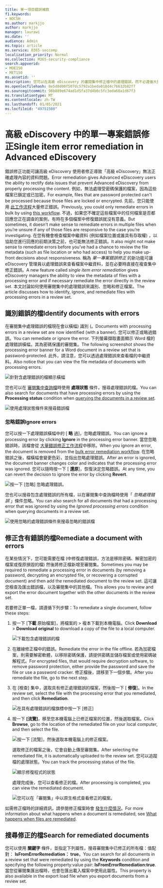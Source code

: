 ```yaml
---
title: 單一項目錯誤補救
f1.keywords:
- NOCSH
ms.author: markjjo
author: markjjo
manager: laurawi
ms.date: ''
audience: Admin
ms.topic: article
ms.service: O365-seccomp
localization_priority: Normal
ms.collection: M365-security-compliance
search.appverid:
- MOE150
- MET150
ms.assetid: ''
description: 您可以在高級 eDiscovery 的審閱集中修正檔中的處理錯誤，而不必遵循大量的錯誤修正程式。
ms.openlocfilehash: 8e5d8d00f507dc5792a1beda018d4c76632b82f7
ms.sourcegitcommit: 98b889e674ad1d5fa37d4b6c5fc3eda60a1d67f3
ms.translationtype: MT
ms.contentlocale: zh-TW
ms.lasthandoff: 01/05/2021
ms.locfileid: "49751580"
---
```

# <a name="single-item-error-remediation-in-advanced-ediscovery"></a><span data-ttu-id="c13ce-103">高級 eDiscovery 中的單一專案錯誤修正</span><span class="sxs-lookup"><span data-stu-id="c13ce-103">Single item error remediation in Advanced eDiscovery</span></span>

<span data-ttu-id="c13ce-104">錯誤修正功能可讓高級 eDiscovery 使用者修正導致「高級 eDiscovery」無法正確處理內容的資料問題。</span><span class="sxs-lookup"><span data-stu-id="c13ce-104">Error remediation gives Advanced eDiscovery users the ability to rectify data issues that prevent Advanced eDiscovery from properly processing the content.</span></span> <span data-ttu-id="c13ce-105">例如，無法處理受密碼保護的檔案，因為這些檔案已鎖定或已加密。</span><span class="sxs-lookup"><span data-stu-id="c13ce-105">For example, files that are password protected can't be processed because those files are locked or encrypted.</span></span> <span data-ttu-id="c13ce-106">先前，您只能使用 [此工作流程](error-remediation-when-processing-data-in-advanced-ediscovery.md)大量修正錯誤。</span><span class="sxs-lookup"><span data-stu-id="c13ce-106">Previously, you could only remediate errors in bulk by using [this workflow](error-remediation-when-processing-data-in-advanced-ediscovery.md).</span></span> <span data-ttu-id="c13ce-107">不過，如果您不確定這些檔案中的任何檔案是否都回應您正在調查的案例，有時在多個檔案中修復錯誤就沒有意義。</span><span class="sxs-lookup"><span data-stu-id="c13ce-107">But sometimes, it doesn't make sense to remediate errors in multiple files when you’re unsure if any of those files are responsive to the case you’re investigating.</span></span> <span data-ttu-id="c13ce-108">在您有機會檢查檔案中繼資料 (例如檔案位置或誰具有存取權) ，以協助您進行回應的前期決策之前，也可能無法修正錯誤。</span><span class="sxs-lookup"><span data-stu-id="c13ce-108">It also might not make sense to remediate errors before you’ve had a chance to review the file metadata (such as file location or who had access) to help you make up-front decisions about responsiveness.</span></span> <span data-ttu-id="c13ce-109">稱為 *單一專案錯誤修正* 的新功能可讓 eDiscovery 管理員以處理錯誤來查看檔案中繼資料，並在必要時直接在複查集中修正錯誤。</span><span class="sxs-lookup"><span data-stu-id="c13ce-109">A new feature called *single item error remediation* gives eDiscovery managers the ability to view the metadata of files with a processing error and if necessary remediate the error directly in the review set.</span></span> <span data-ttu-id="c13ce-110">本文討論如何使用審閱集中的處理錯誤來識別、忽略和修正檔案。</span><span class="sxs-lookup"><span data-stu-id="c13ce-110">The article discusses how to identify, ignore, and remediate files with processing errors in a review set.</span></span>

## <a name="identify-documents-with-errors"></a><span data-ttu-id="c13ce-111">識別錯誤的檔</span><span class="sxs-lookup"><span data-stu-id="c13ce-111">Identify documents with errors</span></span>

<span data-ttu-id="c13ce-112">在審閱集中處理錯誤的檔現在會以橫幅) 識別 (。</span><span class="sxs-lookup"><span data-stu-id="c13ce-112">Documents with processing errors in a review set are now identified (with a banner).</span></span> <span data-ttu-id="c13ce-113">您可以修正或略過錯誤。</span><span class="sxs-lookup"><span data-stu-id="c13ce-113">You can remediate or ignore the error.</span></span> <span data-ttu-id="c13ce-114">下列螢幕擷取畫面顯示 Word 檔的處理錯誤橫幅，其為密碼保護的審閱集。</span><span class="sxs-lookup"><span data-stu-id="c13ce-114">The following screenshot shows the processing error banner for a Word document in a review set that is password-protected.</span></span> <span data-ttu-id="c13ce-115">此外，請注意，您可以透過處理錯誤來查看檔的中繼資料。</span><span class="sxs-lookup"><span data-stu-id="c13ce-115">Also notice that you can view the file metadata of documents with processing errors.</span></span>

![針對含處理錯誤的檔顯示橫幅](../media/SIERimage1.png)

<span data-ttu-id="c13ce-117">您也可以在 [審閱集中查詢檔](review-set-search.md)時使用 **處理狀態** 條件，搜尋處理錯誤的檔。</span><span class="sxs-lookup"><span data-stu-id="c13ce-117">You can also search for documents that have processing errors by using the **Processing status** condition when [querying the documents in a review set](review-set-search.md).</span></span>

![使用處理狀態條件來搜尋錯誤檔](../media/SIERimage2.png)

### <a name="ignore-errors"></a><span data-ttu-id="c13ce-119">忽略錯誤</span><span class="sxs-lookup"><span data-stu-id="c13ce-119">Ignore errors</span></span>

<span data-ttu-id="c13ce-120">您可以按一下處理錯誤橫幅中的 [ **略** 過]，忽略處理錯誤。</span><span class="sxs-lookup"><span data-stu-id="c13ce-120">You can ignore a processing error by clicking **Ignore** in the processing error banner.</span></span> <span data-ttu-id="c13ce-121">當您忽略錯誤時，該檔會從 [大量錯誤修正工作流程](error-remediation-when-processing-data-in-advanced-ediscovery.md)中移除。</span><span class="sxs-lookup"><span data-stu-id="c13ce-121">When you ignore an error, the document is removed from the [bulk error remediation workflow](error-remediation-when-processing-data-in-advanced-ediscovery.md).</span></span> <span data-ttu-id="c13ce-122">在忽略錯誤之後，檔橫幅會變更色彩，並指出忽略處理錯誤。</span><span class="sxs-lookup"><span data-stu-id="c13ce-122">After an error is ignored, the document banner changes color and indicates that the processing error was ignored.</span></span> <span data-ttu-id="c13ce-123">您可以隨時按一下 [ **還原**]，恢復決定忽略錯誤。</span><span class="sxs-lookup"><span data-stu-id="c13ce-123">At any time, you can revert the decision to ignore the error by clicking **Revert**.</span></span>

![按一下 [忽略] 忽略處理錯誤。](../media/SIERimage3.png)

<span data-ttu-id="c13ce-125">您也可以搜尋包含處理錯誤的所有檔，以在審閱集中查詢檔時使用「 *忽略處理錯誤* 」條件忽略。</span><span class="sxs-lookup"><span data-stu-id="c13ce-125">You can also search for all documents that had a processing error that was ignored by using the *Ignored processing errors* condition when querying documents in a review set.</span></span>

![使用忽略的處理錯誤條件來搜尋忽略的錯誤檔](../media/SIERimage4.png)

## <a name="remediate-a-document-with-errors"></a><span data-ttu-id="c13ce-127">修正含有錯誤的檔</span><span class="sxs-lookup"><span data-stu-id="c13ce-127">Remediate a document with errors</span></span>

<span data-ttu-id="c13ce-128">在某些情況下，您可能需要在檔 (中修復處理錯誤，方法是移除密碼、解密加密的檔案或復原損毀的檔) 然後將修正檔新增至審閱集。</span><span class="sxs-lookup"><span data-stu-id="c13ce-128">Sometimes you may be required to remediate a processing error in documents (by removing a password, decrypting an encrypted file, or recovering a corrupted document) and then add the remediated document to the review set.</span></span> <span data-ttu-id="c13ce-129">這可讓您檢查及匯出錯誤檔，以及審閱集中的其他檔。</span><span class="sxs-lookup"><span data-stu-id="c13ce-129">This allows you to review and export the error document together with the other documents in the review set.</span></span> 

<span data-ttu-id="c13ce-130">若要修正單一檔，請遵循下列步驟：</span><span class="sxs-lookup"><span data-stu-id="c13ce-130">To remediate a single document, follow these steps:</span></span>

1. <span data-ttu-id="c13ce-131">按一下 [**下載** 原始檔案]，將檔案的  >  複本下載到本機電腦。</span><span class="sxs-lookup"><span data-stu-id="c13ce-131">Click **Download** > **Download original** to download a copy of the file to a local computer.</span></span>

   ![下載包含處理錯誤的檔](../media/SIERimage5.png)

2. <span data-ttu-id="c13ce-133">在離線修正檔中的錯誤。</span><span class="sxs-lookup"><span data-stu-id="c13ce-133">Remediate the error in the file offline.</span></span> <span data-ttu-id="c13ce-134">若為加密檔案，則需要解密軟體，以移除密碼保護，請提供密碼並儲存檔案或使用密碼破解程式。</span><span class="sxs-lookup"><span data-stu-id="c13ce-134">For encrypted files, that would require decryption software, to remove password protection, either provide the password and save the file or use a password cracker.</span></span> <span data-ttu-id="c13ce-135">修正檔後，請移至下一個步驟。</span><span class="sxs-lookup"><span data-stu-id="c13ce-135">After you remediate the file, go to the next step.</span></span>

3. <span data-ttu-id="c13ce-136">在 [檢查] 集中，選取具有修正處理錯誤的檔案，然後按一下 [ **修復**]。</span><span class="sxs-lookup"><span data-stu-id="c13ce-136">In the review set, select the file with the processing error that you remediated, and then  click **Remediation**.</span></span>

   ![在具有處理錯誤的檔旗標中按一下 [修正]](../media/SIERimage6.png)


4. <span data-ttu-id="c13ce-138">按一下 **[流覽]**，移至您本機電腦上已修正檔案的位置，然後選取檔案。</span><span class="sxs-lookup"><span data-stu-id="c13ce-138">Click **Browse**, go to the location of the remediated file on your local computer, and then select the file.</span></span>

   ![按一下 [流覽]，然後選取本機電腦上的修正檔案。](../media/SIERimage7.png)

    <span data-ttu-id="c13ce-140">選取修正的檔案之後，它會自動上傳至審閱集。</span><span class="sxs-lookup"><span data-stu-id="c13ce-140">After selecting the remediated file, it is automatically uploaded to the review set.</span></span> <span data-ttu-id="c13ce-141">您可以追蹤檔的處理狀態。</span><span class="sxs-lookup"><span data-stu-id="c13ce-141">You can track the processing status of the file.</span></span>

    ![顯示修復程式的狀態](../media/SIERimage8.png)

   <span data-ttu-id="c13ce-143">處理完成後，您可以查看修正的檔。</span><span class="sxs-lookup"><span data-stu-id="c13ce-143">After processing is completed, you can view the remediated document.</span></span>

    ![您可以在「審閱集」中以原生格式查看修正的檔案。](../media/SIERimage9.png)

<span data-ttu-id="c13ce-145">如需修正檔時的詳細資訊，請參閱修正檔案時會 [發生什麼情況](error-remediation-when-processing-data-in-advanced-ediscovery.md#what-happens-when-files-are-remediated)。</span><span class="sxs-lookup"><span data-stu-id="c13ce-145">For more information about what happens when a document is remediated, see [What happens when files are remediated](error-remediation-when-processing-data-in-advanced-ediscovery.md#what-happens-when-files-are-remediated).</span></span>

## <a name="search-for-remediated-documents"></a><span data-ttu-id="c13ce-146">搜尋修正的檔</span><span class="sxs-lookup"><span data-stu-id="c13ce-146">Search for remediated documents</span></span>

<span data-ttu-id="c13ce-147">您可以使用 **關鍵字** 條件，並指定下列屬性，搜尋審閱集中已修正的所有檔：值配對： **IsFromErrorRemediation： true**。</span><span class="sxs-lookup"><span data-stu-id="c13ce-147">You can search for all documents in a review set that were remediated by using the **Keywords** condition and specifying the following property:value pair: **IsFromErrorRemediation:true**.</span></span> <span data-ttu-id="c13ce-148">當您從審閱集匯出檔時，也會在匯出載入檔案中使用此屬性。</span><span class="sxs-lookup"><span data-stu-id="c13ce-148">This property is also available in the export load file when you export documents from a review set.</span></span>
